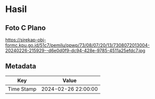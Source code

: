 # Hasil

## Foto C Plano

https://sirekap-obj-formc.kpu.go.id/51c7/pemilu/ppwp/73/08/07/20/13/7308072013004-20240226-215929--d6e0d0f9-dc94-428e-9785-4511a25efdc7.jpg


## Metadata

| Key        | Value               |
| ---------- | ------------------- |
| Time Stamp | 2024-02-26 22:00:00 |



